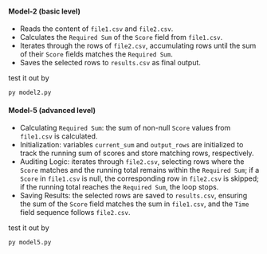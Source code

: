 #### Model-2 (basic level)
- Reads the content of `file1.csv` and `file2.csv`.
- Calculates the `Required Sum` of the `Score` field from `file1.csv`.
- Iterates through the rows of `file2.csv`, accumulating rows until the sum of their `Score` fields matches the `Required Sum`.
- Saves the selected rows to `results.csv` as final output.

test it out by
```
py model2.py
```
#### Model-5 (advanced level)
- Calculating `Required Sum`: the sum of non-null `Score` values from `file1.csv` is calculated.
- Initialization: variables `current_sum` and `output_rows` are initialized to track the running sum of scores and store matching rows, respectively.
- Auditing Logic: iterates through `file2.csv`, selecting rows where the `Score` matches and the running total remains within the `Required Sum`; if a `Score` in `file1.csv` is null, the corresponding row in `file2.csv` is skipped; if the running total reaches the `Required Sum`, the loop stops.
- Saving Results: the selected rows are saved to `results.csv`, ensuring the sum of the `Score` field matches the sum in `file1.csv`, and the `Time` field sequence follows `file2.csv`.

test it out by
```
py model5.py
```
